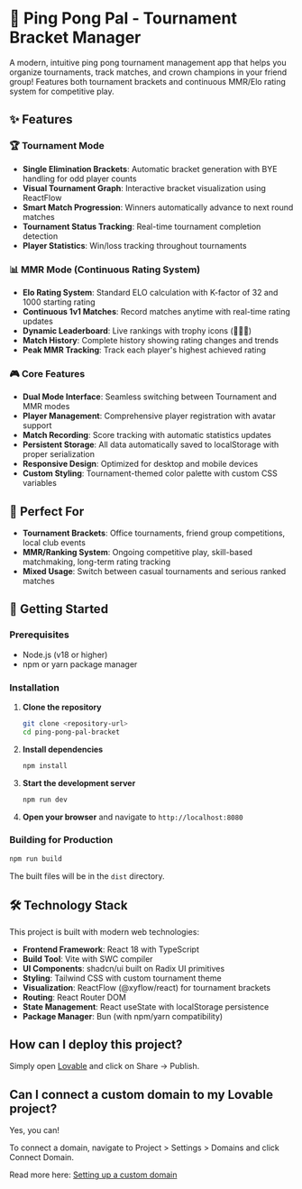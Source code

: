 # 🏓 Ping Pong Pal - Tournament Bracket Manager

A modern, intuitive ping pong tournament management app that helps you organize tournaments, track matches, and crown champions in your friend group! Features both tournament brackets and continuous MMR/Elo rating system for competitive play.

## ✨ Features

### 🏆 Tournament Mode
- **Single Elimination Brackets**: Automatic bracket generation with BYE handling for odd player counts
- **Visual Tournament Graph**: Interactive bracket visualization using ReactFlow
- **Smart Match Progression**: Winners automatically advance to next round matches
- **Tournament Status Tracking**: Real-time tournament completion detection
- **Player Statistics**: Win/loss tracking throughout tournaments

### 📊 MMR Mode (Continuous Rating System)
- **Elo Rating System**: Standard ELO calculation with K-factor of 32 and 1000 starting rating
- **Continuous 1v1 Matches**: Record matches anytime with real-time rating updates
- **Dynamic Leaderboard**: Live rankings with trophy icons (🥇🥈🥉)
- **Match History**: Complete history showing rating changes and trends
- **Peak MMR Tracking**: Track each player's highest achieved rating

### 🎮 Core Features
- **Dual Mode Interface**: Seamless switching between Tournament and MMR modes
- **Player Management**: Comprehensive player registration with avatar support
- **Match Recording**: Score tracking with automatic statistics updates
- **Persistent Storage**: All data automatically saved to localStorage with proper serialization
- **Responsive Design**: Optimized for desktop and mobile devices
- **Custom Styling**: Tournament-themed color palette with custom CSS variables

## 🎯 Perfect For

- **Tournament Brackets**: Office tournaments, friend group competitions, local club events
- **MMR/Ranking System**: Ongoing competitive play, skill-based matchmaking, long-term rating tracking
- **Mixed Usage**: Switch between casual tournaments and serious ranked matches

## 🚀 Getting Started

### Prerequisites

- Node.js (v18 or higher)
- npm or yarn package manager

### Installation

1. **Clone the repository**
   ```bash
   git clone <repository-url>
   cd ping-pong-pal-bracket
   ```

2. **Install dependencies**
   ```bash
   npm install
   ```

3. **Start the development server**
   ```bash
   npm run dev
   ```

4. **Open your browser** and navigate to `http://localhost:8080`

### Building for Production

```bash
npm run build
```

The built files will be in the `dist` directory.

## 🛠️ Technology Stack

This project is built with modern web technologies:

- **Frontend Framework**: React 18 with TypeScript
- **Build Tool**: Vite with SWC compiler
- **UI Components**: shadcn/ui built on Radix UI primitives
- **Styling**: Tailwind CSS with custom tournament theme
- **Visualization**: ReactFlow (@xyflow/react) for tournament brackets
- **Routing**: React Router DOM
- **State Management**: React useState with localStorage persistence
- **Package Manager**: Bun (with npm/yarn compatibility)

## How can I deploy this project?

Simply open [Lovable](https://lovable.dev/projects/12710f8d-d2d8-4f2d-8ac3-cb5bdf4460e1) and click on Share -> Publish.

## Can I connect a custom domain to my Lovable project?

Yes, you can!

To connect a domain, navigate to Project > Settings > Domains and click Connect Domain.

Read more here: [Setting up a custom domain](https://docs.lovable.dev/tips-tricks/custom-domain#step-by-step-guide)
